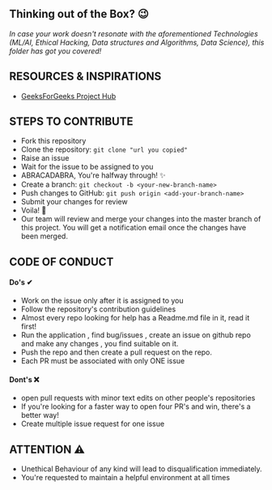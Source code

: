 ## Thinking out of the Box? 😉
*In case your work doesn't resonate with the aforementioned Technologies (ML/AI, Ethical Hacking, Data structures and Algorithms, Data Science), this folder has got you covered!*

## RESOURCES & INSPIRATIONS
- [GeeksForGeeks Project Hub](https://www.geeksforgeeks.org/computer-science-projects/)
## STEPS TO CONTRIBUTE

- Fork this repository
- Clone the repository: `git clone "url you copied"`
- Raise an issue 
- Wait for the issue to be assigned to you
- ABRACADABRA, You're halfway through! ✨
- Create a branch: `git checkout -b <your-new-branch-name>`
- Push changes to GitHub: `git push origin <add-your-branch-name>`
- Submit your changes for review
- Voila! 🤩
- Our team will review and merge your changes into the master branch of this project. You will get a notification email once the changes have been merged.


## CODE OF CONDUCT


#### Do's ✔
- Work on the issue only after it is assigned to you
- Follow the repository's contribution guidelines
- Almost every repo looking for help has a Readme.md file in it, read it first!
- Run the application , find bug/issues , create an issue on github repo and make any changes , you find suitable on it.
- Push the repo and then create a pull request on the repo.
- Each PR must be associated with only ONE issue

#### Dont's ❌
 - open pull requests with minor text edits on other people's repositories
 - If you're looking for a faster way to open four PR's and win, there's a better way!
 - Create multiple issue request for one issue


  ## ATTENTION ⚠
  - Unethical Behaviour of any kind will lead to disqualification immediately.
  - You're requested to maintain a helpful environment at all times 
